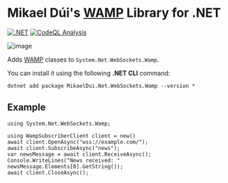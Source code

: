 
# Mikael Dúi's [WAMP][wamp] Library for .NET
[![.NET](https://github.com/mikaeldui/wamp-dotnet/actions/workflows/dotnet.yml/badge.svg)](https://github.com/mikaeldui/wamp-dotnet/actions/workflows/dotnet.yml)
[![CodeQL Analysis](https://github.com/mikaeldui/wamp-dotnet/actions/workflows/codeql-analysis.yml/badge.svg)](https://github.com/mikaeldui/wamp-dotnet/actions/workflows/codeql-analysis.yml)

![image](https://user-images.githubusercontent.com/3706841/149625415-709dd31c-425d-4421-9d60-5eb4757f83bd.png)


Adds [WAMP][wamp] classes to `System.Net.WebSockets.Wamp`.

You can install it using the following **.NET CLI** command:

    dotnet add package MikaelDui.Net.WebSockets.Wamp --version *
    
    
## Example

    using System.Net.WebSockets.Wamp;
    
    using WampSubscriberClient client = new()
    await client.OpenAsync("wss://example.com/");
    await client.SubscribeAsync("news");
    var newsMessage = await client.ReceiveAsync();
    Console.WriteLines("News received: " newsMessage.Elements[0].GetString());
    await client.CloseAsync();

[wamp]: https://github.com/wamp-proto/wamp-proto
